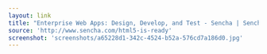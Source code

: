 ```yaml
---
layout: link
title: "Enterprise Web Apps: Design, Develop, and Test - Sencha | Sencha.com"
source: 'http://www.sencha.com/html5-is-ready'
screenshot: 'screenshots/a65228d1-342c-4524-b52a-576cd7a186d0.jpg'
---
```


